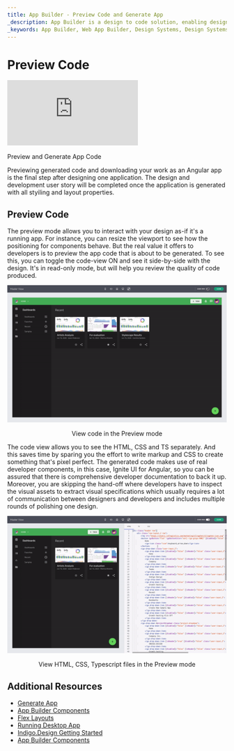 ```yaml
---
title: App Builder - Preview Code and Generate App
_description: App Builder is a design to code solution, enabling design and development teams to quickly and easily design and build real web applications.
_keywords: App Builder, Web App Builder, Design Systems, Design Systems UX, UI kit, Sketch, Ignite UI for Angular, Sketch to Angular, Angular, Angular Design System, Export code from Sketch, Design Kits for Angular, Sketch UI kits
---
```

# Preview Code

<section class="video-container">
    <div>
        <div class="video-container__item">
            <iframe src="https://www.youtube.com/embed/zxT-nIXKn7I" frameborder="0" allowfullscreen></iframe>
        </div>
        <p>Preview and Generate App Code</p>
    </div>
</section>

Previewing generated code and downloading your work as an Angular app is the final step after designing one application. The design and development user story will be completed once the application is generated with all styiling and layout properties.

## Preview Code 

The preview mode allows you to interact with your design as-if it's a running app. For instance, you can resize the viewport to see how the positioning for components behave. But the real value it offers to developers is to preview the app code that is about to be generated. To see this, you can toggle the code-view ON and see it side-by-side with the design. It's in read-only mode, but  will help you review the quality of code produced. 

![view-code-Indigo-Design-App-Builder](./images/view-code-Indigo-Design-App-Builder.gif)
<p style="text-align:center;">View code in the Preview mode</p>

The code view allows you to see the HTML, CSS and TS separately. And this saves time by sparing you the effort to write markup and CSS to create something that's pixel perfect. The generated code makes use of real developer components, in this case, Ignite UI for Angular, so you can be assured that there is comprehensive developer documentation to back it up.
Moreover, you are skipping the hand-off where developers have to inspect the visual assets to extract visual specifications which usually requires a lot of communication between designers and developers and includes multiple rounds of polishing one design.


![preview-files-indigo-design-app-builder](./images/preview-files-indigo-design-app-builder.gif)
<p style="text-align:center;">View HTML, CSS, Typescript files in the Preview mode</p>


## Additional Resources

<div class="divider--half"></div>

* [Generate App](./generate-app/generate-app-overview.md)
* [App Builder Components](indigo-design-app-builder-components.md)
* [Flex Layouts](flex-layouts/flex-layouts.md)
* [Running Desktop App](running-desktop-app.md)
* [Indigo.Design Getting Started](https://www.infragistics.com/products/indigo-design/help/getting-started)
* [App Builder Components]({environment:infragisticsBaseUrl}/components)

